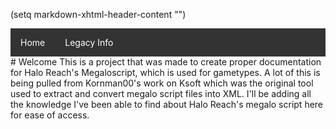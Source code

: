 (setq markdown-xhtml-header-content
      "<style type='text/css'>
ul {list-style-type: none;margin: 0;padding: 0;overflow: hidden;background-color: #333;}
li {  float: left;}
li a {display: block;color: white; text-align: center; padding: 14px 16px; text-decoration: none;}
li a:hover:not(.active) {background-color: #111;}
.active {background-color: #4CAF50;} </style>")
<ul>
  <li><a href="https://palelebouf.github.io/OmahaScript/">Home</a></li>
  <li><a href="https://palelebouf.github.io/OmahaScript/legacyinfo/megaloqna">Legacy Info</a></li>
</ul>
# Welcome
This is a project that was made to create proper documentation for Halo Reach's Megaloscript, which is used for gametypes. A lot of this is being pulled from Kornman00's work on Ksoft which was the original tool used to extract and convert megalo script files into XML. I'll be adding all the knowledge I've been able to find about Halo Reach's megalo script here for ease of access.
